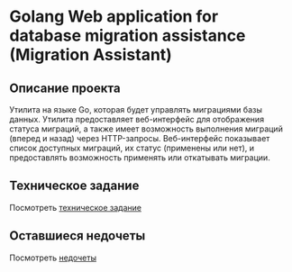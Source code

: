 
# Golang Web application for database migration assistance (Migration Assistant)

## Описание проекта
Утилита на языке Go, которая будет управлять миграциями базы данных. Утилита предоставляет веб-интерфейс для отображения статуса миграций, а также имеет возможность выполнения миграций (вперед и назад) через HTTP-запросы. Веб-интерфейс показывает список доступных миграций, их статус (применены или нет), и предоставлять возможность применять или откатывать миграции.

## Техническое задание 
Посмотреть [техническое задание](TZ.md)

## Оставшиеся недочеты
Посмотреть [недочеты](PROBLEMS.md)